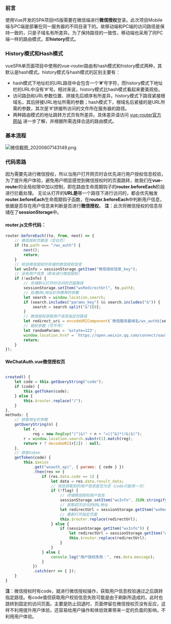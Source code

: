 ### 前言
使用Vue开发的SPA项目H5版需要在微信端进行**微信授权**登录。此次项目Mobile端与PC端是部署在同一服务器的不同目录下的。故移动端和PC端的访问路径是保持一致的，只是子域名有所差异。为了保持路径的一致性，移动端也采用了同PC端一样的路由模式，即**history**模式。
### History模式和Hash模式
vueSPA单页面项目中使用的vue-router路由有hash模式和history模式两种，其默认是hash模式。history模式与hash模式的区别主要有：

   - hash模式下地址栏的URL路径中会包含一个‘**#**’号字符，而history模式下地址栏的URL中没有‘#’号。相对来说，history模式比hash模式看起来要美观些。
   - 访问路劲和URL参数位置、拼接先后顺序有所差异。history模式下路径紧接根域名，其后拼接URL地址所需的参数；hash模式下，根域名后紧接的是URL所需的参数，其次是‘#’拼接所访问的文件所在服务器的路径。
   - 两种路由模式的地址跳转方式页有所差异。具体差异请访问 [vue-router官方网站](https://router.vuejs.org/zh/guide/essentials/history-mode.html) 进一步了解，并根据所需选择合适的路由模式。
### 基本流程
![微信截图_20200607143149.png](https://cdn.nlark.com/yuque/0/2020/png/271255/1591511577241-cbb5b686-901d-410d-b4b2-c469a15ce3a4.png#align=left&display=inline&height=592&originHeight=592&originWidth=643&size=10565&status=done&style=stroke&width=643)
### 代码思路
因为需要先进行微信授权，所以当用户打开网页时会优先进行用户授权信息校验，为了提升用户体验，避免用户明显感觉到微信授权时的页面跳转，故我们在**vue-route**r的全局权限中加以控制，即在路由生命周期钩子的**router.beforeEach**阶段进行拦截处理。
无论从打开的**URL是**哪一个路径下进行访问的，都会优先触发**router.beforeEach**生命周期钩子函数，在**router.beforeEach**中判断用户信息，依据是否存在用户信息来判断是否进行**微信授权**。
**注**：此次将微信授权的信息存储在了**sessionStorage**中。
#### router.js文件代码：
```javascript
router.beforeEach((to, from, next) => {
    // 微信授权页路径（空白页）
    if (to.path === "/wx_auth") {
        next();
        return;
    }
    // 校验微信授权时存储的微信授权信息
    let wxInfo = sessionStorage.getItem("微信授权信息_key");
    // 没有用户信息（即未进行微信授权）
    if (!wxInfo) {
        // 存储默认打开时访问的页面路径
        sessionStorage.setItem("wxRedirectUrl", to.path);
        // 处理URL地址栏所携带的参数
        let search = window.location.search;
        if (search.includes("params_key") && search.includes("&")) {
            search = search.split("&")[0];
        }
        // 微信授权获取用户信息指定的路径
        let redirect_uri = encodeURIComponent(`微信服务器域名/wx_auth${search}`);
        // 随机参数（可不传）
        let randomParams = '&state=123';
        window.location.href = `https://open.weixin.qq.com/connect/oauth2/authorize?appid=${APPID}&redirect_uri=${redirect_uri}&response_type=code&scope=snsapi_userinfo${randomParams}#wechat_redirect`;
        return;
    }
});
```
#### WeChatAuth.vue微信授权页
```javascript

created() {
    let code = this.getQueryString("code");
    if (code) {
        this.getToken(code);
    } else {
        this.$router.replace("/");
    }
},
methods: {
    // 获取地址栏参数
    getQueryString(n) {
        let r,
            reg = new RegExp("(^|&)" + n + "=([^&]*)(&|$)");
        r = window.location.search.substr(1).match(reg);
        return r ? decodeURI(r[2]) : null;
    },
    // 获取token
    getToken(code) {
        this.$axios
            .get("wxauth_api", { params: { code } })
            .then(res => {
                if (res.data.code == 1) {
                    let data = res.data.result_data;
                    // 校验获取到的用户信息是否为空（code只能用一次）
                    if (!flag) {
                        // 存储微信授权用户信息
                        sessionStorage.setItem("wxInfo", JSON.stringify(data));
                        // 获取初次访问的URL地址
                        let redirectUrl = sessionStorage.getItem("wxRedirectUrl");
                        // 重新打开指定页面
                        this.$router.replace(redirectUrl);
                    } else {
                        if (sessionStorage.getItem("wxInfo")) {
                            let redirectUrl = sessionStorage.getItem("wxRedirectUrl");
                            this.$router.replace(redirectUrl);
                        }
                    }
                } else {
                    console.log("用户授权失败：", res.data.message);
                }
            })
            .catch(err => { });
    }
}
```
**注**：微信授权时有code，就进行微信授权操作，获取用户信息校验通过之后跳转指定路径。有code值但获取用户校验信息失败可能是由于刷新所造成的，此时也跳转到固定的访问页面。主要是防止回退时，页面停留在微信授权页没有反应，这样不利用提升用户体验，还容易给用户操作和体验效果带来一定的负面的影响，不利用用户体验。
